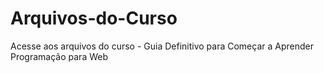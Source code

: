 # Arquivos-do-Curso
Acesse aos arquivos do curso - Guia Definitivo para Começar a Aprender Programação para Web
